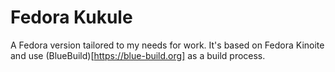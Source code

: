 # Fedora Kukule

A Fedora version tailored to my needs for work. It's based on Fedora Kinoite and use (BlueBuild)[https://blue-build.org] as a build process.
